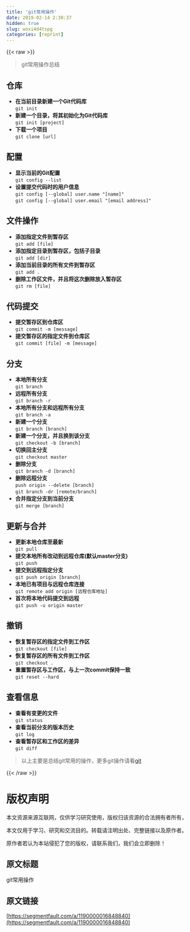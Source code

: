 ```yaml
---
title: 'git常用操作' 
date: 2019-02-14 2:30:37
hidden: true
slug: woxi4d4tspg
categories: [reprint]
---
```


{{< raw >}}

                    
<blockquote>git常用操作总结</blockquote>
<h2 id="articleHeader0">仓库</h2>
<ul>
<li>
<strong>在当前目录新建一个Git代码库</strong><br><code>git init</code>
</li>
<li>
<strong>新建一个目录，将其初始化为Git代码库</strong><br><code>git init [project]</code>
</li>
<li>
<strong>下载一个项目</strong><br><code>git clone [url]</code>
</li>
</ul>
<h2 id="articleHeader1">配置</h2>
<ul>
<li>
<strong>显示当前的Git配置</strong><br><code>git config --list</code>
</li>
<li>
<strong>设置提交代码时的用户信息</strong><br><code>git config [--global] user.name "[name]"</code><br><code>git config [--global] user.email "[email address]"</code>
</li>
</ul>
<h2 id="articleHeader2">文件操作</h2>
<ul>
<li>
<strong>添加指定文件到暂存区</strong><br><code>git add [file]</code>
</li>
<li>
<strong>添加指定目录到暂存区，包括子目录</strong><br><code>git add [dir]</code>
</li>
<li>
<strong>添加当前目录的所有文件到暂存区</strong><br><code>git add .</code>
</li>
<li>
<strong>删除工作区文件，并且将这次删除放入暂存区</strong><br><code>git rm [file]</code>
</li>
</ul>
<h2 id="articleHeader3">代码提交</h2>
<ul>
<li>
<strong>提交暂存区到仓库区</strong><br><code>git commit -m [message]</code>
</li>
<li>
<strong>提交暂存区的指定文件到仓库区</strong><br><code>git commit [file] -m [message]</code>
</li>
</ul>
<h2 id="articleHeader4">分支</h2>
<ul>
<li>
<strong>本地所有分支</strong><br><code>git branch</code>
</li>
<li>
<strong>远程所有分支</strong><br><code>git branch -r</code>
</li>
<li>
<strong>本地所有分支和远程所有分支</strong><br><code>git branch -a</code>
</li>
<li>
<strong>新建一个分支</strong><br><code>git branch [branch]</code>
</li>
<li>
<strong>新建一个分支，并且换到该分支</strong><br><code>git checkout -b [branch]</code>
</li>
<li>
<strong>切换回主分支</strong><br><code>git checkout master</code>
</li>
<li>
<strong>删除分支</strong><br><code>git branch -d [branch]</code>
</li>
<li>
<strong>删除远程分支</strong><br><code>push origin --delete [branch]</code><br><code>git branch -dr [remote/branch]</code>
</li>
<li>
<strong>合并指定分支到当前分支</strong><br><code>git merge [branch]</code>
</li>
</ul>
<h2 id="articleHeader5">更新与合并</h2>
<ul>
<li>
<strong>更新本地仓库至最新</strong><br><code>git pull</code>
</li>
<li>
<strong>提交本地所有改动到远程仓库(默认master分支)</strong><br><code>git push</code>
</li>
<li>
<strong>提交到远程指定分支</strong><br><code>git push origin [branch]</code>
</li>
<li>
<strong>本地已有项目与远程仓库连接</strong><br><code>git remote add origin [远程仓库地址]</code>
</li>
<li>
<strong>首次将本地代码提交到远程</strong><br><code>git push -u origin master</code>
</li>
</ul>
<h2 id="articleHeader6">撤销</h2>
<ul>
<li>
<strong>恢复暂存区的指定文件到工作区</strong><br><code>git checkout [file]</code>
</li>
<li>
<strong>恢复暂存区的所有文件到工作区</strong><br><code>git checkout .</code>
</li>
<li>
<strong>重置暂存区与工作区，与上一次commit保持一致</strong><br><code>git reset --hard</code>
</li>
</ul>
<h2 id="articleHeader7">查看信息</h2>
<ul>
<li>
<strong>查看有变更的文件</strong><br><code>git status</code>
</li>
<li>
<strong>查看当前分支的版本历史</strong><br><code>git log</code>
</li>
<li>
<strong>查看暂存区和工作区的差异</strong><br><code>git diff</code>
</li>
</ul>
<blockquote>以上主要是总结git常用的操作，更多git操作请看<a href="https://gitee.com/all-about-git" rel="nofollow noreferrer" target="_blank">git</a>
</blockquote>

                
{{< /raw >}}

# 版权声明
本文资源来源互联网，仅供学习研究使用，版权归该资源的合法拥有者所有，

本文仅用于学习、研究和交流目的。转载请注明出处、完整链接以及原作者。

原作者若认为本站侵犯了您的版权，请联系我们，我们会立即删除！

## 原文标题
git常用操作

## 原文链接
[https://segmentfault.com/a/1190000016848840](https://segmentfault.com/a/1190000016848840)

